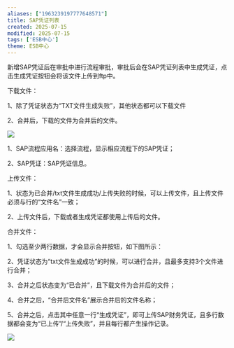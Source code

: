 ```yaml
---
aliases: ["1963239197777648571"]
title: SAP凭证列表
created: 2025-07-15
modified: 2025-07-15
tags: ['ESB中心']
theme: ESB中心
---
```


新增SAP凭证后在审批中进行流程审批，审批后会在SAP凭证列表中生成凭证，点击生成凭证按钮会将该文件上传到ftp中。

下载文件：

1、除了凭证状态为“TXT文件生成失败”，其他状态都可以下载文件

2、合并后，下载的文件为合并后的文件。

![](a449e7ae8af1147bf85386e77b7f0132.jpg)

1、SAP流程应用名：选择流程，显示相应流程下的SAP凭证；

2、SAP凭证：SAP凭证信息。

上传文件：

1、状态为已合并/txt文件生成成功/上传失败的时候，可以上传文件，且上传文件必须与行的“文件名”一致；

2、上传文件后，下载或者生成凭证都使用上传后的文件。

合并文件：

1、勾选至少两行数据，才会显示合并按钮，如下图所示：

2、凭证状态为“txt文件生成成功”的时候，可以进行合并，且最多支持3个文件进行合并；

3、合并之后状态变为“已合并”，且下载文件为合并后的文件；

4、合并之后，“合并后文件名”展示合并后的文件名称；

5、合并之后，点击其中任意一行“生成凭证”，即可上传SAP财务凭证，且多行数据都会变为“已上传”/“上传失败”，并且每行都产生操作记录。

![](04811efa06b5dbdec24d64fe678f7c89.jpg)